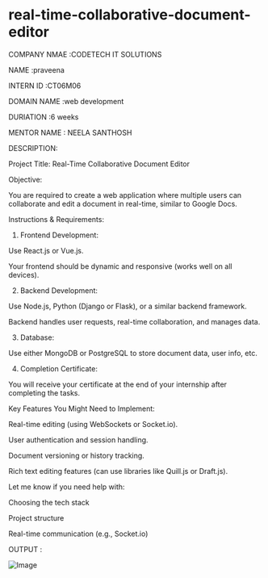 # real-time-collaborative-document-editor

COMPANY NMAE :CODETECH IT SOLUTIONS

NAME :praveena

INTERN ID :CT06M06

DOMAIN NAME :web development

DURIATION :6 weeks

MENTOR NAME : NEELA SANTHOSH

DESCRIPTION:


Project Title: Real-Time Collaborative Document Editor

Objective:

You are required to create a web application where multiple users can collaborate and edit a document in real-time, similar to Google Docs.




Instructions & Requirements:

1. Frontend Development:

Use React.js or Vue.js.

Your frontend should be dynamic and responsive (works well on all devices).



2. Backend Development:

Use Node.js, Python (Django or Flask), or a similar backend framework.

Backend handles user requests, real-time collaboration, and manages data.



3. Database:

Use either MongoDB or PostgreSQL to store document data, user info, etc.



4. Completion Certificate:

You will receive your certificate at the end of your internship after completing the tasks.



Key Features You Might Need to Implement:

Real-time editing (using WebSockets or Socket.io).

User authentication and session handling.

Document versioning or history tracking.

Rich text editing features (can use libraries like Quill.js or Draft.js).



Let me know if you need help with:

Choosing the tech stack

Project structure

Real-time communication (e.g., Socket.io)




OUTPUT :

![Image](https://github.com/user-attachments/assets/6e449f47-348f-4d9b-a347-b17c92bf36a5)
